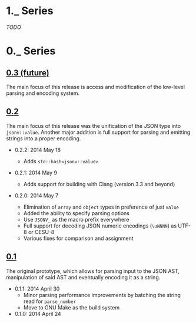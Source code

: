 1._ Series
==========

*TODO*

0._ Series
==========

[0.3 (future)](https://bitbucket.org/tgockel/json-voorhees/issues?version=0.3)
------------------------------------------------------------------------------

The main focus of this release is access and modification of the low-level parsing and encoding system.

[0.2](https://bitbucket.org/tgockel/json-voorhees/issues?version=0.2)
---------------------------------------------------------------------

The main focus of this release was the unification of the JSON type into `jsonv::value`.
Another major addition is full support for parsing and emitting strings into a proper encoding.

 - 0.2.2: 2014 May 18
    - Adds `std::hash<jsonv::value>`

 - 0.2.1: 2014 May 9
    - Adds support for building with Clang (version 3.3 and beyond)

 - 0.2.0: 2014 May 7
    - Elimination of `array` and `object` types in preference of just `value`
    - Added the ability to specify parsing options
    - Use `JSONV_` as the macro prefix everywhere
    - Full support for decoding JSON numeric encodings (`\uNNNN`) as UTF-8 or CESU-8
    - Various fixes for comparison and assignment

[0.1](https://bitbucket.org/tgockel/json-voorhees/issues?version=0.1)
---------------------------------------------------------------------

The original prototype, which allows for parsing input to the JSON AST, manipulation of said AST and eventually encoding
 it as a string.

 - 0.1.1: 2014 April 30
    - Minor parsing performance improvements by batching the string read for `parse_number`
    - Move to GNU Make as the build system
 - 0.1.0: 2014 April 24
